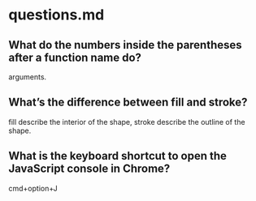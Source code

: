 # questions.md

## What do the numbers inside the parentheses after a function name do?

arguments.

## What’s the difference between fill and stroke?

fill describe the interior of the shape, stroke describe the outline of the shape.

## What is the keyboard shortcut to open the JavaScript console in Chrome?

cmd+option+J
